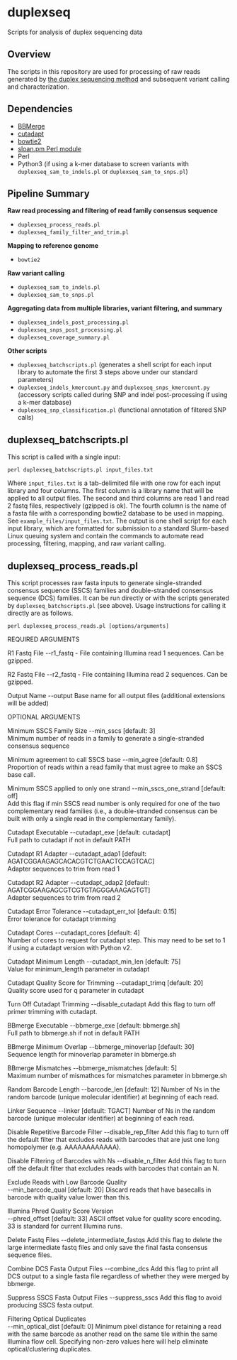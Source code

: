 # duplexseq
Scripts for analysis of duplex sequencing data


## Overview

The scripts in this repository are used for processing of raw reads generated by [the duplex sequencing method](https://www.nature.com/articles/nprot.2014.170) and subsequent variant calling and characterization.

## Dependencies

- [BBMerge](https://jgi.doe.gov/data-and-tools/bbtools/bb-tools-user-guide/bbmerge-guide/)
- [cutadapt](https://cutadapt.readthedocs.io/en/stable/)
- [bowtie2](http://bowtie-bio.sourceforge.net/bowtie2/index.shtml)
- [sloan.pm Perl module](https://github.com/dbsloan/perl_modules)
- Perl
- Python3 (if using a k-mer database to screen variants with `duplexseq_sam_to_indels.pl` or `duplexseq_sam_to_snps.pl`)

## Pipeline Summary

**Raw read processing and filtering of read family consensus sequence**
- `duplexseq_process_reads.pl`
- `duplexseq_family_filter_and_trim.pl`

**Mapping to reference genome**
- `bowtie2`

**Raw variant calling**
- `duplexseq_sam_to_indels.pl`
- `duplexseq_sam_to_snps.pl`

**Aggregating data from multiple libraries, variant filtering, and summary**
- `duplexseq_indels_post_processing.pl`
- `duplexseq_snps_post_processing.pl`
- `duplexseq_coverage_summary.pl`

**Other scripts**
- `duplexseq_batchscripts.pl` (generates a shell script for each input library to automate the first 3 steps above under our standard parameters)
- `duplexseq_indels_kmercount.py` and `duplexseq_snps_kmercount.py` (accessory scripts called during SNP and indel post-processing if using a k-mer database)
- `duplexseq_snp_classification.pl` (functional annotation of filtered SNP calls)

## duplexseq_batchscripts.pl

This script is called with a single input:

`perl duplexseq_batchscripts.pl input_files.txt`

Where `input_files.txt` is a tab-delimited file with one row for each input library and four columns. The first column is a library name that will be applied to all output files. The second and third columns are read 1 and read 2 fastq files, respectively (gzipped is ok). The fourth column is the name of a fasta file with a corresponding bowtie2 database to be used in mapping. See `example_files/input_files.txt`. The output is one shell script for each input library, which are formatted for submission to a standard Slurm-based Linux queuing system and contain the commands to automate read processing, filtering, mapping, and raw variant calling.

## duplexseq_process_reads.pl

This script processes raw fasta inputs to generate single-stranded consensus sequence (SSCS) families and double-stranded consensus sequence (DCS) families. It can be run directly or with the scripts generated by `duplexseq_batchscripts.pl` (see above). Usage instructions for calling it directly are as follows.

`perl duplexseq_process_reads.pl [options/arguments]`

REQUIRED ARGUMENTS
   
R1 Fastq File
	--r1_fastq     - File containing Illumina read 1 sequences. Can be gzipped.
   
R2 Fastq File
	--r2_fastq     - File containing Illumina read 2  sequences. Can be gzipped.

Output Name
         --output
         Base name for all output files (additional extensions will be added)
   
   
   OPTIONAL ARGUMENTS
 
   Minimum SSCS Family Size
         --min_sscs [default: 3]      
         Minimum number of reads in a family to generate a single-stranded
         consensus sequence

   Minimum agreement to call SSCS base
         --min_agree [default: 0.8]      
         Proportion of reads within a read family that must agree to make an 
         SSCS base call.

   Minimum SSCS applied to only one strand
         --min_sscs_one_strand [default: off]      
         Add this flag if min SSCS read number is only required for one of the
         two complementary read families (i.e., a double-stranded consensus can 
         be built with only a single read in the complementary family).

   Cutadapt Executable
         --cutadapt_exe [default: cutadapt]      
         Full path to cutadapt if not in default PATH

   Cutadapt R1 Adapter
         --cutadapt_adap1 [default: AGATCGGAAGAGCACACGTCTGAACTCCAGTCAC]   
         Adapter sequences to trim from read 1

   Cutadapt R2 Adapter
         --cutadapt_adap2 [default: AGATCGGAAGAGCGTCGTGTAGGGAAAGAGTGT]   
         Adapter sequences to trim from read 2

   Cutadapt Error Tolerance
         --cutadapt_err_tol [default: 0.15]   
         Error tolerance for cutadapt trimming

   Cutadapt Cores
         --cutadapt_cores [default: 4]   
         Number of cores to request for cutadapt step. This may need to be set
         to 1 if using a cutadapt version with Python v2.

   Cutadapt Minimum Length
         --cutadapt_min_len [default: 75]   
         Value for minimum_length parameter in cutadapt

   Cutadapt Quality Score for Trimming
         --cutadapt_trimq [default: 20]   
         Quality score used for q parameter in cutadapt
         
   Turn Off Cutadapt Trimming
         --disable_cutadapt 
         Add this flag to turn off primer trimming with cutadapt.

   BBmerge Executable
         --bbmerge_exe [default: bbmerge.sh]      
         Full path to bbmerge.sh if not in default PATH
         
   BBmerge Minimum Overlap
         --bbmerge_minoverlap [default: 30]   
         Sequence length for minoverlap parameter in bbmerge.sh

   BBmerge Mismatches
         --bbmerge_mismatches [default: 5]   
         Maximum number of mismathces for mismatches parameter in bbmerge.sh
   
   Random Barcode Length
         --barcode_len [default: 12] 
         Number of Ns in the random barcode (unique molecular identifier) at
         beginning of each read.

   Linker Sequence
         --linker [default: TGACT] 
         Number of Ns in the random barcode (unique molecular identifier) at
         beginning of each read.
 
   Disable Repetitive Barcode Filter
    	--disable_rep_filter
    	Add this flag to turn off the default filter that excludes reads with
    	barcodes that are just one long homopolymer (e.g. AAAAAAAAAAAA).

   Disable Filtering of Barcodes with Ns
    	--disable_n_filter
    	Add this flag to turn off the default filter that excludes reads with
    	barcodes that contain an N.

   Exclude Reads with Low Barcode Quality   
    	--min_barcode_qual [default: 20]
    	Discard reads that have basecalls in barcode with quality value lower
    	than this.
    	
   Illumina Phred Quality Score Version  
    	--phred_offset [default: 33]
    	ASCII offset value for quality score encoding. 33 is standard for
    	current Illumina runs.

   Delete Fastq Files
    	--delete_intermediate_fastqs
    	Add this flag to delete the large intermediate fastq files and only
    	save the final fasta consensus sequence files.

   Combine DCS Fasta Output Files
    	--combine_dcs
    	Add this flag to print all DCS output to a single fasta file
    	regardless of whether they were merged by bbmerge.

   Suppress SSCS Fasta Output Files
    	--suppress_sscs
    	Add this flag to avoid producing SSCS fasta output.

   Filtering Optical Duplicates    
    	--min_optical_dist [default: 0]
    	Minimum pixel distance for retaining a read with the same barcode as 
    	another read on the same tile within the same Illumina flow cell.
    	Specifying non-zero values here will help eliminate optical/clustering
    	duplicates.
                 



